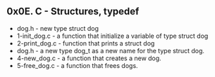 ## 0x0E. C - Structures, typedef
- dog.h - new type struct dog
- 1-init_dog.c -  a function that initialize a variable of type struct dog
- 2-print_dog.c - function that prints a struct dog
- dog.h - a new type dog_t as a new name for the type struct dog.
- 4-new_dog.c - a function that creates a new dog.
- 5-free_dog.c - a function that frees dogs.

